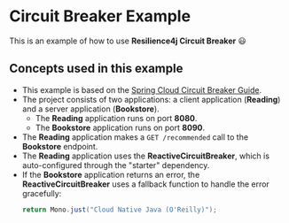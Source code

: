 # Circuit Breaker Example

This is an example of how to use **Resilience4j Circuit Breaker** 😃

## Concepts used in this example

- This example is based on the [Spring Cloud Circuit Breaker Guide](https://spring.io/guides/gs/cloud-circuit-breaker).
- The project consists of two applications: a client application (**Reading**) and a server application (**Bookstore**).
  - The **Reading** application runs on port **8080**.
  - The **Bookstore** application runs on port **8090**.
- The **Reading** application makes a `GET /recommended` call to the **Bookstore** endpoint.
- The **Reading** application uses the **ReactiveCircuitBreaker**, which is auto-configured through the "starter" dependency.
- If the **Bookstore** application returns an error, the **ReactiveCircuitBreaker** uses a fallback function to handle the error gracefully:
  ```java
  return Mono.just("Cloud Native Java (O'Reilly)");
  ```
